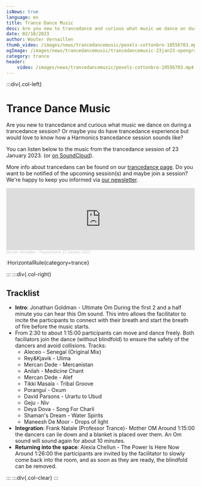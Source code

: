 ```yaml
--- 
isNews: true
language: en
title: Trance Dance Music
desc: Are you new to trancedance and curious what music we dance on during a trancedance session? Or maybe you do have some trancedance experience but would love to know how a Harmonics trancedance session sounds like?
date: 02/10/2023
author: Wouter Vernaillen
thumb_video: /images/news/trancedancemusic/pexels-cottonbro-10556703.mp4
ogImage: /images/news/trancedancemusic/trancedancemusic-23jan23-opengraph.png
category: trance
header:
    video: /images/news/trancedancemusic/pexels-cottonbro-10556703.mp4
---
```


:::div{.col-left}
# Trance Dance Music

Are you new to trancedance and curious what music we dance on during a trancedance session? 
Or maybe you do have trancedance experience but would love to know how a Harmonics trancedance session sounds like?

You can listen below to the music from the trancedance session of 23 January 2023. (or [on SoundCloud](https://soundcloud.com/woutervernaillen/trancedance-23january2023)).

More info about trancedans can be found on our [trancedance page](/en/trancedance).
Do you want to be notified of the upcoming session(s) and maybe join a session? We're happy to keep you informed via [our newsletter](https://harmonics.us14.list-manage.com/subscribe?u=70b20f90b742c102a6d56ec9c&id=7e4d7c55a7).

<iframe width="100%" height="166" scrolling="no" frameborder="no" allow="autoplay" src="https://w.soundcloud.com/player/?url=https%3A//api.soundcloud.com/tracks/1431928744%3Fsecret_token%3Ds-AtVbYmPYHWz&color=%23bfac22&auto_play=false&hide_related=true&show_comments=false&show_user=true&show_reposts=false&show_teaser=false"></iframe><div style="font-size: 10px; color: #cccccc;line-break: anywhere;word-break: normal;overflow: hidden;white-space: nowrap;text-overflow: ellipsis; font-family: Interstate,Lucida Grande,Lucida Sans Unicode,Lucida Sans,Garuda,Verdana,Tahoma,sans-serif;font-weight: 100;"><a href="https://soundcloud.com/woutervernaillen" title="Wouter Vernaillen" target="_blank" style="color: #cccccc; text-decoration: none;">Wouter Vernaillen</a> · <a href="https://soundcloud.com/woutervernaillen/trancedance-23january2023/s-AtVbYmPYHWz" title="TranceDance 23 January 2023" target="_blank" style="color: #cccccc; text-decoration: none;">TranceDance 23 January 2023</a></div>

:HorizontalRule{category=trance}

:::
:::div{.col-right}

## Tracklist

- **Intro**: Jonathan Goldman - Ultimate Om
During the first 2 and a half minute you can hear this Om sound. This intro allows the facilitator to incite the participants to connect with their breath and start the breath of fire before the music starts.
- From 2:30 to about 1:15:00 participants can move and dance freely. Both faciliators join the dance (without blindfold) to ensure the safety of the dancers and avoid collisions.
Tracks:
    - Aleceo - Senegal (Original Mix)
    - Rey&Kjavik - Ulima
    - Mercan Dede - Mercanistan
    - Anilah - Medicine Chant
    - Mercan Dede - Alef
    - Tikki Masala - Tribal Groove
    - Poranguí - Oxum
    - David Parsons - Urartu to Ubud
    - Geju - Niv
    - Deya Dova - Song For Charli
    - Shaman's Dream - Water Spirits
    - Maneesh De Moor - Drops of light
- **Integration**: Frank Natale (Professor Trance)- Mother OM
Around 1:15:00 the dancers can lie down and a blanket is placed over them. An Om sound will sound again for about 10 minutes.
- **Returning into the space**: Alexia Chellun - The Power Is Here Now
Around 1:26:00 the participants are invited by the facilitator to slowly come back into the room, and as soon as they are ready, the blindfold can be removed.

:::
:::div{.col-clear}
:::

